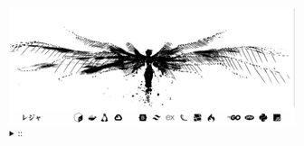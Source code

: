 <img src="./banner.png">
<details><summary> :: </summary>
<!--START_SECTION:waka-->

```
From: 09 August 2024 - To: 10 May 2025

Total Time: 1,340 hrs 44 mins

Python                     374 hrs 42 mins //////-------------------   25.90 %
PHP                        254 hrs 52 mins ////---------------------   17.62 %
Markdown                   208 hrs 59 mins ////---------------------   14.44 %
Other                      106 hrs 9 mins  //-----------------------   07.34 %
```

<!--END_SECTION:waka-->
</details>
